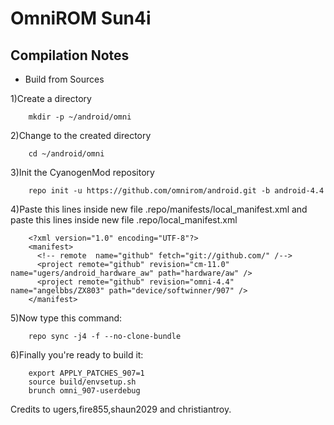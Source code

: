 OmniROM Sun4i
===============
Compilation Notes
-----------------

* Build from Sources

1)Create a directory

        mkdir -p ~/android/omni

2)Change to the created directory

        cd ~/android/omni

3)Init the CyanogenMod repository

        repo init -u https://github.com/omnirom/android.git -b android-4.4

4)Paste this lines inside new file .repo/manifests/local_manifest.xml
and paste this lines inside new file .repo/local_manifest.xml

        <?xml version="1.0" encoding="UTF-8"?>
        <manifest>
          <!-- remote  name="github" fetch="git://github.com/" /-->
          <project remote="github" revision="cm-11.0" name="ugers/android_hardware_aw" path="hardware/aw" />
          <project remote="github" revision="omni-4.4" name="angelbbs/ZX803" path="device/softwinner/907" />
        </manifest>

5)Now type this command:

        repo sync -j4 -f --no-clone-bundle

6)Finally you're ready to build it:

        export APPLY_PATCHES_907=1
        source build/envsetup.sh
        brunch omni_907-userdebug

Credits to ugers,fire855,shaun2029 and christiantroy.
